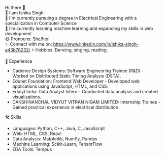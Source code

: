 Hi there 👋  
👯 I am Ishika Singh  
📖 I'm currently pursuing a degree in Electrical Engineering with a specialization in Computer Science  
🌱 I’m currently learning machine learning and expanding my skills in web development  
😄 Pronouns: She/her  
✨ Connect with me on: https://www.linkedin.com/in/ishika-singh-a43b78232/
⚡ Hobbies: Dancing, singing, reading. 

💼 Experience
- Cadence Design Systems: Software Engineering Trainee (R&D) - Worked on Distributed Static Timing Analysis (DSTA).
- Edunet Foundation: Frontend Web Developer - Developed web applications using JavaScript, HTML, and CSS.
- Edulyt India: Data Analyst Intern - Conducted data analysis and created visualizations.
- DAKSHINANCHAL VIDYUT VITRAN NIGAM LIMITED: Internship Trainee - Gained practical experience in electrical distribution.

🛠️ Skills
- Languages: Python, C++, Java, C, JavaScript
- Web: HTML, CSS, React
- Data Analysis: Matplotlib, NumPy, Pandas
- Machine Learning: Scikit-Learn, TensorFlow
- EDA Tools: Tempus
